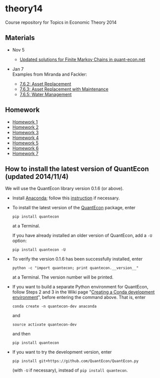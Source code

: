 theory14
========

Course repository for Topics in Economic Theory 2014

## Materials

* Nov 5
  * [Updated solutions for Finite Markov Chains in quant-econ.net](http://nbviewer.ipython.org/github/oyamad/theory14/blob/master/markov/finite_mc_solutions_updated.ipynb)

* Jan 7  
  Examples from Miranda and Fackler:
  * [7.6.2: Asset Replacement](http://nbviewer.ipython.org/github/oyamad/mdp/blob/master/mdp_ex_MF_7_6_2.ipynb)
  * [7.6.3: Asset Replacement with Maintenance](http://nbviewer.ipython.org/github/oyamad/mdp/blob/master/mdp_ex_MF_7_6_3.ipynb)
  * [7.6.5: Water Management](http://nbviewer.ipython.org/github/oyamad/mdp/blob/master/mdp_ex_MF_7_6_5.ipynb)


## Homework

* [Homework 1](hw01.md)
* [Homework 2](hw02.md)
* [Homework 3](hw03.md)
* [Homework 4](hw04.md)
* [Homework 5](hw05.md)
* [Homework 6](hw06.md)
* [Homework 7](hw07.md)


## How to install the latest version of QuantEcon (updated 2014/11/4)

We will use the QuantEcon library version 0.1.6 (or above).

* Install [Anaconda](http://continuum.io/downloads);
  follow this [instruction](http://quant-econ.net/py/getting_started.html#installing-anaconda)
  if necessary.

* To install the latest version of
  the [QuantEcon](https://github.com/QuantEcon/QuantEcon.py) package,
  enter

  ```
  pip install quantecon
  ```

  at a Terminal.

  If you have already installed an older version of QuantEcon,
  add a `-U` option:

  ```
  pip install quantecon -U
  ```

* To verify the version 0.1.6 has been successfully installed,
  enter

  ```
  python -c "import quantecon; print quantecon.__version__"
  ```

  at a Terminal.
  The version number will be printed.

* If you want to build a separate Python environment for QuantEcon,
  follow Steps 2 and 3 in the Wiki page
  "[Creating a Conda development environment](https://github.com/QuantEcon/QuantEcon.py/wiki/Creating-a-Conda-development-environment)",
  before entering the command above.
  That is, enter

  ```
  conda create -n quantecon-dev anaconda
  ```

  and

  ```
  source activate quantecon-dev
  ```

  and then

  ```
  pip install quantecon
  ```

* If you want to try the development version, enter

  ```
  pip install git+https://github.com/QuantEcon/QuantEcon.py
  ```

  (with `-U` if necessary),
  instead of `pip install quantecon`.

